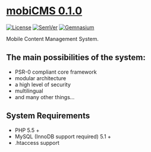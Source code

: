 # [mobiCMS 0.1.0](http://mobicms.net)

[![License](https://img.shields.io/badge/license-GPL%20v.3-blue.svg?style=plastic)](https://www.gnu.org/licenses/gpl-3.0-standalone.html)
[![SemVer](http://img.shields.io/badge/semver-✓-brightgreen.svg?style=plastic)](http://semver.org)
[![Gemnasium](https://img.shields.io/gemnasium/mobiCMS/mobicms.svg?style=plastic)](https://gemnasium.com/mobiCMS/mobicms)

Mobile Content Management System. 

## The main possibilities of the system:
- PSR-0 compliant core framework
- modular architecture
- a high level of security
- multilingual
- and many other things...

## System Requirements
- PHP 5.5 +
- MySQL (InnoDB support required) 5.1 +
- .htaccess support
